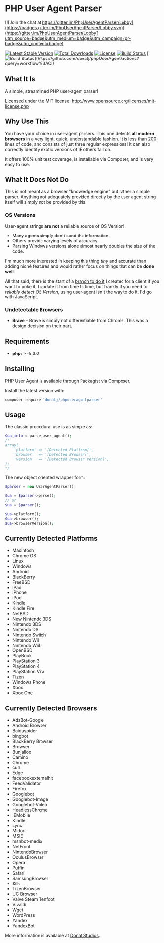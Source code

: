 # PHP User Agent Parser

[![Join the chat at https://gitter.im/PhpUserAgentParser/Lobby](https://badges.gitter.im/PhpUserAgentParser/Lobby.svg)](https://gitter.im/PhpUserAgentParser/Lobby?utm_source=badge&utm_medium=badge&utm_campaign=pr-badge&utm_content=badge)


[![Latest Stable Version](https://poser.pugx.org/donatj/phpuseragentparser/version)](https://packagist.org/packages/donatj/phpuseragentparser)
[![Total Downloads](https://poser.pugx.org/donatj/phpuseragentparser/downloads)](https://packagist.org/packages/donatj/phpuseragentparser)
[![License](https://poser.pugx.org/donatj/phpuseragentparser/license)](https://packagist.org/packages/donatj/phpuseragentparser)
[![Build Status](https://travis-ci.org/donatj/phpUserAgent.svg?branch=master)](https://travis-ci.org/donatj/phpUserAgent)
[![Build Status](https://github.com/donatj/phpUserAgent/workflows/CI/badge.svg?)](https://github.com/donatj/phpUserAgent/actions?query=workflow%3ACI)


## What It Is

A simple, streamlined PHP user-agent parser!

Licensed under the MIT license: http://www.opensource.org/licenses/mit-license.php

## Why Use This

You have your choice in user-agent parsers. This one detects **all modern browsers** in a very light, quick, understandable fashion.
It is less than 200 lines of code, and consists of just three regular expressions!
It can also correctly identify exotic versions of IE others fail on.

It offers 100% unit test coverage, is installable via Composer, and is very easy to use.

## What It Does Not Do

This is not meant as a browser "knowledge engine" but rather a simple parser. Anything not adequately provided directly by the user agent string itself will simply not be provided by this.


### OS Versions

User-agent strings **are not** a reliable source of OS Version!

- Many agents simply don't send the information.
- Others provide varying levels of accuracy.
- Parsing Windows versions alone almost nearly doubles the size of the code.

I'm much more interested in keeping this thing *tiny* and accurate than adding niché features and would rather focus on things that can be **done well**.

All that said, there is the start of a [branch to do it](https://github.com/donatj/PhpUserAgent/tree/os_version_detection) I created for a client if you want to poke it, I update it from time to time, but frankly if you need to *reliably detect OS Version*, using user-agent isn't the way to do it. I'd go with JavaScript.

### Undetectable Browsers

- **Brave** - Brave is simply not differentiable from Chrome. This was a design decision on their part.

## Requirements

- **php**: >=5.3.0

## Installing

PHP User Agent is available through Packagist via Composer.

Install the latest version with:

```bash
composer require 'donatj/phpuseragentparser'
```

## Usage

The classic procedural use is as simple as:

```php
$ua_info = parse_user_agent();
/*
array(
	'platform' => '[Detected Platform]',
	'browser'  => '[Detected Browser]',
	'version'  => '[Detected Browser Version]',
);
*/
```


The new object oriented wrapper form:

```php
$parser = new UserAgentParser();

$ua = $parser->parse();
// or
$ua = $parser();

$ua->platform();
$ua->browser();
$ua->browserVersion();
```

## Currently Detected Platforms

- Macintosh  
- Chrome OS  
- Linux  
- Windows  
- Android  
- BlackBerry  
- FreeBSD  
- iPad  
- iPhone  
- iPod  
- Kindle  
- Kindle Fire  
- NetBSD  
- New Nintendo 3DS  
- Nintendo 3DS  
- Nintendo DS  
- Nintendo Switch  
- Nintendo Wii  
- Nintendo WiiU  
- OpenBSD  
- PlayBook  
- PlayStation 3  
- PlayStation 4  
- PlayStation Vita  
- Tizen  
- Windows Phone  
- Xbox  
- Xbox One

## Currently Detected Browsers

- AdsBot-Google  
- Android Browser  
- Baiduspider  
- bingbot  
- BlackBerry Browser  
- Browser  
- Bunjalloo  
- Camino  
- Chrome  
- curl  
- Edge  
- facebookexternalhit  
- FeedValidator  
- Firefox  
- Googlebot  
- Googlebot-Image  
- Googlebot-Video  
- HeadlessChrome  
- IEMobile  
- Kindle  
- Lynx  
- Midori  
- MSIE  
- msnbot-media  
- NetFront  
- NintendoBrowser  
- OculusBrowser  
- Opera  
- Puffin  
- Safari  
- SamsungBrowser  
- Silk  
- TizenBrowser  
- UC Browser  
- Valve Steam Tenfoot  
- Vivaldi  
- Wget  
- WordPress  
- Yandex  
- YandexBot

More information is available at [Donat Studios](http://donatstudios.com/PHP-Parser-HTTP_USER_AGENT).